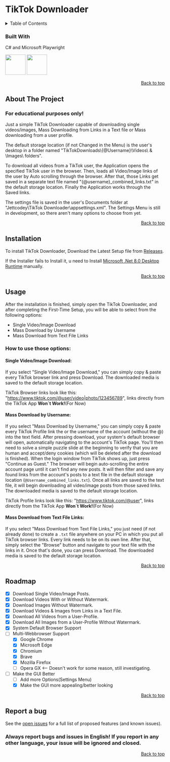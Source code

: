 # TikTok Downloader
<!-- TABLE OF CONTENTS -->
<details>
  <summary>Table of Contents</summary>
  <ol>
    <li>
      <a href="#about-the-project">About The Project</a>
      <ul>
        <li><a href="#built-with">Built With</a></li>
      </ul>
    </li>
    <li><a href="#installation">Installation</a></li>
    <li><a href="#usage">Usage</a></li>
    <li><a href="#roadmap">Roadmap</a></li>
    <li><a href="#report-a-bug">Report a Bug</a></li>
  </ol>
</details>


### Built With
C# and Microsoft Playwright

<img src="https://github.com/Jettcodey/TikTok-Downloader/assets/163922510/aca578ae-4c24-490f-96f2-4c19a16fe9e6" width="64" height="64">
<img src="https://github.com/Jettcodey/TikTok-Downloader/assets/163922510/e36d2e7e-689f-4927-aadb-42b8a7d1de2d" width="64" height="64">

<!--![csharpIcon](https://github.com/Jettcodey/TikTok-Downloader/assets/163922510/aca578ae-4c24-490f-96f2-4c19a16fe9e6)
![Playwright](https://github.com/Jettcodey/TikTok-Downloader/assets/163922510/e36d2e7e-689f-4927-aadb-42b8a7d1de2d)-->


<p align="right"><a href="#readme-top">Back to top</a></p>

<!-- ABOUT THE PROJECT -->
## About The Project
### For educational purposes only!

Just a simple TikTok Downloader capable of downloading single videos/images, Mass Downloading from Links in a Text file or Mass downloading from a user profile.

The default storage location (if not Changed in the Menu) is the user's desktop in a folder named "TikTokDownloads\\{@Username}\Videos\ & \Images\ folders".

To download all videos from a TikTok user, the Application opens the specified TikTok user in the browser. Then, loads all Video/Image links of the user by Auto scrolling through the browser. After that, those Links get saved in a separate text file named "{@username}_combined_links.txt" in the default storage location. Finally the Application works through the Saved links.

The settings file is saved in the user's Documents folder at "Jettcodey\TikTok Downloader\appsettings.xml". The Settings Menu is still in development, so there aren't many options to choose from yet.
<!--### Important: 
To make the TikTok User download work, you need to have a Chromium-based browser or Firefox installed, because others like Opera GX don't work for some reason, I'm still investigating.-->                                       

<p align="right"><a href="#readme-top">Back to top</a></p>

<!-- Installation -->
## Installation

To install TikTok Downloader, Download the Latest Setup file from [Releases](https://github.com/Jettcodey/TikTok-Downloader/releases/latest).

If the Installer fails to Install it, u need to Install [Microsoft .Net 8.0 Desktop Runtime](https://dotnet.microsoft.com/en-us/download/dotnet/8.0) manually.

<p align="right"><a href="#readme-top">Back to top</a></p>

<!-- Usage -->
## Usage

After the installation is finished, simply open the TikTok Downloader, and after completing the First-Time Setup, you will be able to select from the following options:

- Single Video/Image Download
- Mass Download by Username
- Mass Download from Text File Links

### How to use those options:

#### Single Video/Image Download:
If you select "Single Video/Image Download," you can simply copy & paste every TikTok browser link and press Download. The downloaded media is saved to the default storage location.

TikTok Browser links look like this: "https://www.tiktok.com/@user/video|photo/123456789", links directly from the TikTok App **Won´t Work!**(For Now)

#### Mass Download by Username:
If you select "Mass Download by Username," you can simply copy & paste every TikTok Profile link the or the username of the account (without the @) into the text field. After pressing download, your system's default browser will open, automatically navigating to the account's TikTok page. You'll then need to solve a simple puzzle slide at the beginning to verify that you are human and accept/deny cookies (which will be deleted after the download is finished). When the login window from TikTok shows up, just press "Continue as Guest." The browser will begin auto-scrolling the entire account page until it can't find any new posts. It will then filter and save any found links from the account's posts to a text file in the default storage location (`@Username_combined_links.txt`). Once all links are saved to the text file, it will begin downloading all video/image posts from those saved links. The downloaded media is saved to the default storage location.

TikTok Profile links look like this: "https://www.tiktok.com/@user", links directly from the TikTok App **Won´t Work!**(For Now)

#### Mass Download from Text File Links:
If you select "Mass Download from Text File Links," you just need (if not already done) to create a `.txt` file anywhere on your PC in which you put all TikTok browser links. Every link needs to be on its own line. After that, simply select the "Browse" button and navigate to your text file with the links in it. Once that's done, you can press Download. The downloaded media is saved to the default storage location.

<p align="right"><a href="#readme-top">Back to top</a></p>

<!-- ROADMAP -->
## Roadmap

- [x] Download Single Video/Image Posts.
- [x] Download Videos With or Without Watermark.
- [x] Download Images Without Watermark.
- [x] Download Videos & Images from Links in a Text File.
- [x] Download All Videos from a User-Profile.
- [x] Download All Images from a User-Profile Without Watermark.
- [x] System Default Browser Support
- [ ] Multi-Webbrowser Support
    - [x] Google Chrome
    - [x] Microsoft Edge
    - [x] Chromium
    - [x] Brave
    - [x] Mozilla Firefox
    - [ ] Opera GX <-- Doesn't work for some reason, still investigating.
- [ ] Make the GUI Better
    - [ ] Add more Options(Settings Menu)
    - [x] Make the GUI more appealing/better looking

<p align="right"><a href="#readme-top">Back to top</a></p>


<!-- Report a bug -->
## Report a bug

See the [open issues](https://github.com/Jettcodey/TikTok-Downloader/issues) for a full list of proposed features (and known issues).

### Always report bugs and issues in English! If you report in any other language, your issue will be ignored and closed.

<p align="right"><a href="#readme-top">Back to top</a></p>
